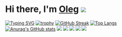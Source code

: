 # Hi there, I'm [Oleg](https://github.com/rakovog) ![](https://github.com/blackcater/blackcater/raw/main/images/Hi.gif) 
[![Typing SVG](https://readme-typing-svg.herokuapp.com?color=%2336BCF7&lines=Computer+science+student)](https://git.io/typing-svg)
[![trophy](https://github-profile-trophy.vercel.app/?username=rakovog)](https://github.com/rakovog/github-profile-trophy)
[![GitHub Streak](https://github-readme-streak-stats.herokuapp.com/?user=rakovog)](https://git.io/streak-stats)
[![Top Langs](https://github-readme-stats.vercel.app/api/top-langs/?username=rakovog)](https://github.com/rakovog/github-readme-stats)
[![Anurag's GitHub stats](https://github-readme-stats.vercel.app/api?username=rakovog)](https://github.com/rakovog/github-readme-stats) 
![](https://github-profile-summary-cards.vercel.app/api/cards/profile-details?username=rakovog&theme=solarized_dark)
![](https://github-profile-summary-cards.vercel.app/api/cards/most-commit-language?username=rakovog&theme=solarized_dark)
![](https://github-profile-summary-cards.vercel.app/api/cards/repos-per-language?username=rakovog&theme=solarized_dark)
![](https://github-profile-summary-cards.vercel.app/api/cards/stats?username=rakovog&theme=solarized_dark)
![](https://github-profile-summary-cards.vercel.app/api/cards/productive-time?username=rakovog&theme=solarized_dark)
<!--
**rakovog/rakovog** is a ✨ _special_ ✨ repository because its `README.md` (this file) appears on your GitHub profile.
Here are some ideas to get you started:
- 🔭 I’m currently working on ...
- 🌱 I’m currently learning ...
- 👯 I’m looking to collaborate on ...
- 🤔 I’m looking for help with ...
- 💬 Ask me about ...
- 📫 How to reach me: ...
- 😄 Pronouns: ..
- ⚡ Fun fact: ...
--
